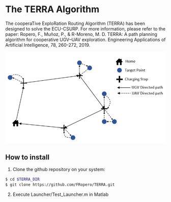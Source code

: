 # The TERRA Algorithm
The cooperaTive ExploRation Routing Algorithm (TERRA)  has been designed to solve the ECU-CSURP. For more information, please refer to the paper:  Ropero, F., Muñoz, P., &amp; R-Moreno, M. D. TERRA: A path planning  algorithm for cooperative UGV–UAV exploration. Engineering Applications  of Artificial Intelligence, 78, 260-272, 2019.

![Algorithm](https://github.com/FRopero/TERRA/blob/main/problem.PNG)

## How to install

1) Clone the github repository on your system:

```sh
$ cd $TERRA_DIR
$ git clone https://github.com/FRopero/TERRA.git
```

2) Execute Launcher/Test_Launcher.m in Matlab
